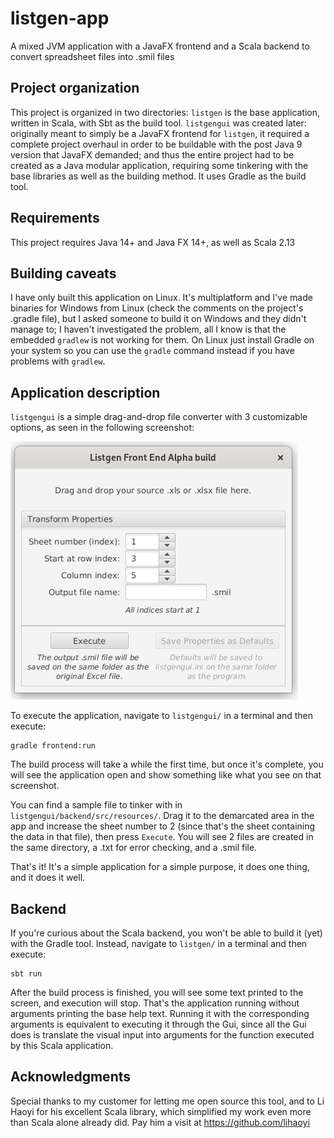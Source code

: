 # listgen-app
A mixed JVM application with a JavaFX frontend and a Scala backend to convert spreadsheet files into .smil files

Project organization
--------------------

This project is organized in two directories: `listgen` is the base application, written in Scala, with Sbt as the build
tool. `listgengui` was created later: originally meant to simply be a JavaFX frontend for `listgen`, it required a
complete project overhaul in order to be buildable with the post Java 9 version that JavaFX demanded; and thus the 
entire project had to be created as a Java modular application, requiring some tinkering with the base libraries as well
as the building method. It uses Gradle as the build tool.

Requirements
------------

This project requires Java 14+ and Java FX 14+, as well as Scala 2.13

Building caveats
----------------

I have only built this application on Linux. It's multiplatform and I've made binaries for Windows from Linux (check the comments on the project's .gradle file), but I asked someone to build it on Windows and they didn't manage to; I haven't investigated the problem, all I know is that the embedded `gradlew` is not working for them. On Linux just install Gradle on your system so you can use the `gradle` command instead if you have problems with `gradlew`.

Application description
-----------------------

`listgengui` is a simple drag-and-drop file converter with 3 customizable options, as seen in the following
screenshot:

<img src="listgengui/screenshot.png" />

To execute the application, navigate to `listgengui/` in a terminal and then execute:
```
gradle frontend:run
```
The build
process will take a while the first time, but once it's complete, you will see the application open and show something
like what you see on that screenshot.

You can find a sample file to tinker with in `listgengui/backend/src/resources/`. Drag it to the demarcated area in the
app and increase the sheet number to 2 (since that's the sheet containing the data in that file), then press
`Execute`. You will see 2 files are created in the same directory, a .txt for error checking, and a .smil file.

That's it! It's a simple application for a simple purpose, it does one thing, and it does it well.

Backend
-------

If you're curious about the Scala backend, you won't be able to build it (yet) with the Gradle tool. Instead, navigate
to `listgen/` in a terminal and then execute:
```
sbt run
```
After the build process is finished, you will see some text
printed to the screen, and execution will stop. That's the application running without arguments printing the base help
text. Running it with the corresponding arguments is equivalent to executing it through the Gui, since all the Gui does
is translate the visual input into arguments for the function executed by this Scala application.

Acknowledgments
---------------

Special thanks to my customer for letting me open source this tool, and to Li Haoyi for his excellent Scala library,
which simplified my work even more than Scala alone already did. Pay him a visit at https://github.com/lihaoyi
